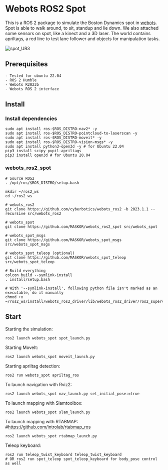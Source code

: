 # Webots ROS2 Spot

This is a ROS 2 package to simulate the Boston Dynamics spot in [webots](https://cyberbotics.com/). Spot is able to walk around, to sit, standup and lie down. We also attached some sensors on spot, like a kinect and a 3D laser.
The world contains apriltags, a red line to test lane follower and objects for manipulation tasks.

![spot_UR3](https://fh-aachen.sciebo.de/s/zDZLpVTjPWLzt7x/download)

## Prerequisites

    - Tested for ubuntu 22.04
    - ROS 2 Humble
    - Webots R2023b
    - Webots ROS 2 interface

## Install

### Install dependencies

    sudo apt install ros-$ROS_DISTRO-nav2* -y
    sudo apt install ros-$ROS_DISTRO-pointcloud-to-laserscan -y
    sudo apt install ros-$ROS_DISTRO-moveit* -y
    sudo apt install ros-$ROS_DISTRO-vision-msgs* -y
    sudo apt install python3-open3d -y # for Ubuntu 22.04
    pip3 install scipy pupil-apriltags
    pip3 install open3d # for Ubuntu 20.04

### webots_ros2_spot

    # Source ROS2
    . /opt/ros/$ROS_DISTRO/setup.bash

    mkdir ~/ros2_ws
    cd ~/ros2_ws

    # webots_ros2
    git clone https://github.com/cyberbotics/webots_ros2 -b 2023.1.1 --recursive src/webots_ros2

    # webots_spot
    git clone https://github.com/MASKOR/webots_ros2_spot src/webots_spot

    # webots_spot_msgs
    git clone https://github.com/MASKOR/webots_spot_msgs src/webots_spot_msgs

    # webots_spot_teleop (optional)
    git clone https://github.com/MASKOR/webots_spot_teleop src/webots_spot_teleop

    # Build everything
    colcon build --symlink-install
    . install/setup.bash

    # With '--symlink-install', following python file isn't marked as an executable, do it manually
    chmod +x ~/ros2_ws/install/webots_ros2_driver/lib/webots_ros2_driver/ros2_supervisor.py

## Start
Starting the simulation:

    ros2 launch webots_spot spot_launch.py

Starting MoveIt:

    ros2 launch webots_spot moveit_launch.py

Starting apriltag detection:

    ros2 run webots_spot apriltag_ros

To launch navigation with Rviz2:

    ros2 launch webots_spot nav_launch.py set_initial_pose:=true

To launch mapping with Slamtoolbox:

    ros2 launch webots_spot slam_launch.py

To launch mapping with RTABMAP: #https://github.com/introlab/rtabmap_ros

    ros2 launch webots_spot rtabmap_launch.py

Teleop keyboard:

    ros2 run teleop_twist_keyboard teleop_twist_keyboard
    # OR ros2 run spot_teleop spot_teleop_keyboard for body_pose control as well
